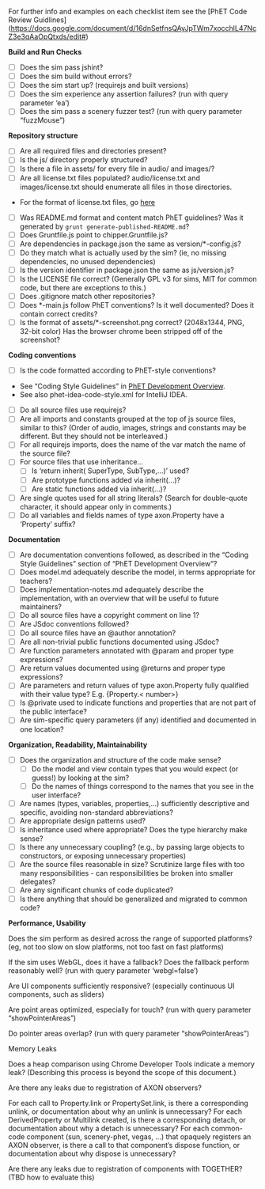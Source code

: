 For further info and examples on each checklist item see the [PhET Code Review Guidlines] (https://docs.google.com/document/d/16dnSetfnsQAyJpTWm7xocchlL47NcZ3e3qAaOpQtxds/edit#)

**Build and Run Checks**

- [ ] Does the sim pass jshint?
- [ ] Does the sim build without errors?
- [ ] Does the sim start up? (requirejs and built versions)
- [ ] Does the sim experience any assertion failures? (run with query parameter ‘ea’)
- [ ] Does the sim pass a scenery fuzzer test? (run with query parameter “fuzzMouse”)

**Repository structure**

- [ ] Are all required files and directories present?
- [ ] Is the js/ directory properly structured? 
- [ ] Is there a file in assets/ for every file in audio/ and images/?
- [ ] Are all license.txt files populated? audio/license.txt and images/license.txt should enumerate all files in those directories. 
 - For the format of license.txt files, go [here](https://github.com/phetsims/simula-rasa/blob/master/images/README.txt)
- [ ] Was README.md format and content match PhET guidelines? Was it generated by `grunt generate-published-README.md`?
- [ ] Does Gruntfile.js point to chipper.Gruntfile.js?
- [ ] Are dependencies in package.json the same as version/*-config.js?  
 - [ ] Do they match what is actually used by the sim? (ie, no missing dependencies, no unused dependencies)
- [ ] Is the version identifier in package.json the same as js/version.js?
- [ ] Is the LICENSE file correct? (Generally GPL v3 for sims, MIT for common code, but there are exceptions to this.)
- [ ] Does .gitignore match other repositories?
- [ ] Does *-main.js follow PhET conventions? Is it well documented? Does it contain correct credits?
- [ ] Is the format of assets/*-screenshot.png correct? (2048x1344, PNG, 32-bit color) Has the browser chrome been stripped off of the screenshot?

**Coding conventions**

- [ ] Is the code formatted according to PhET-style conventions? 
 - See “Coding Style Guidelines” in [PhET Development Overview](https://docs.google.com/document/d/1odXkliRagq0zuf1_NdOtQ2BrkC9hwlISnPi2y-dKdrk/edit#heading=h.otez332l59q9). 
-  See also phet-idea-code-style.xml for IntelliJ IDEA.
- [ ] Do all source files use requirejs?
- [ ] Are all imports and constants grouped at the top of js source files, similar to this? (Order of audio, images, strings and constants may be different. But they should not be interleaved.)
- [ ] For all requirejs imports, does the name of the var match the name of the source file?  
- [ ] For source files that use inheritance…
	- [ ] Is ‘return inherit( SuperType, SubType,...)’ used?
	- [ ] Are prototype functions added via inherit(...)?
	- [ ] Are static functions added via inherit(...)?
- [ ] Are single quotes used for all string literals? (Search for double-quote character, it should appear only in comments.)
- [ ] Do all variables and fields names of type axon.Property have a ‘Property’ suffix? 

**Documentation**

- [ ] Are documentation conventions followed, as described in the “Coding Style Guidelines” section of “PhET Development Overview”?
- [ ] Does model.md adequately describe the model, in terms appropriate for teachers?
- [ ] Does implementation-notes.md adequately describe the implementation, with an overview that will be useful to future maintainers?
- [ ] Do all source files have a copyright comment on line 1? 
- [ ] Are JSdoc conventions followed?
- [ ] Do all source files have an @author annotation?
- [ ] Are all non-trivial public functions documented using JSdoc? 
- [ ] Are function parameters annotated with @param and proper type expressions?
- [ ] Are return values documented using @returns and proper type expressions?
- [ ] Are parameters and return values of type axon.Property fully qualified with their value type? E.g. {Property.< number>} 
- [ ] Is @private used to indicate functions and properties that are not part of the public interface?
- [ ] Are sim-specific query parameters (if any) identified and documented in one location?

**Organization, Readability, Maintainability**

- [ ] Does the organization and structure of the code make sense? 
  - [ ] Do the model and view contain types that you would expect (or guess!) by looking at the sim?
  - [ ] Do the names of things correspond to the names that you see in the user interface?
- [ ] Are names (types, variables, properties,...) sufficiently descriptive and specific, avoiding non-standard abbreviations? 
- [ ] Are appropriate design patterns used?
- [ ] Is inheritance used where appropriate? Does the type hierarchy make sense?
- [ ] Is there any unnecessary coupling? (e.g., by passing large objects to constructors, or exposing unnecessary properties)
- [ ] Are the source files reasonable in size? Scrutinize large files with too many responsibilities - can responsibilities be broken into smaller delegates?
- [ ] Are any significant chunks of code duplicated?
- [ ] Is there anything that should be generalized and migrated to common code?

**Performance, Usability**

Does the sim perform as desired across the range of supported platforms? (eg, not too slow on slow platforms, not too fast on fast platforms) 

If the sim uses WebGL, does it have a fallback? Does the fallback perform reasonably well? (run with query parameter ‘webgl=false’)

Are UI components sufficiently responsive? (especially continuous UI components, such as sliders)

Are point areas optimized, especially for touch? (run with query parameter “showPointerAreas”)

Do pointer areas overlap? (run with query parameter “showPointerAreas”)

Memory Leaks

Does a heap comparison using Chrome Developer Tools indicate a memory leak? (Describing this process is beyond the scope of this document.)

Are there any leaks due to registration of AXON observers? 

For each call to Property.link or PropertySet.link, is there a corresponding unlink, or documentation about why an unlink is unnecessary?
For each DerivedProperty or Multilink created, is there a corresponding detach, or documentation about why a detach is unnecessary?
For each common-code component (sun, scenery-phet, vegas, …) that opaquely registers an AXON observer, is there a call to that component’s dispose function, or documentation about why dispose is unnecessary?

Are there any leaks due to registration of components with TOGETHER? 
(TBD how to evaluate this)

